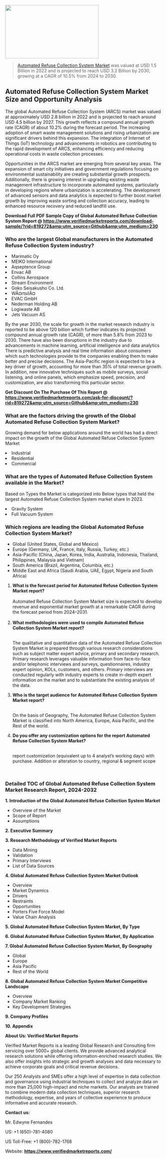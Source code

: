 <img src="https://ffe5etoiles.com/wp-content/uploads/2024/12/MST1-300x171.png" alt="" width="300" height="171" class="alignnone size-medium wp-image-20088" /><blockquote><p><p><a href="https://www.verifiedmarketreports.com/download-sample/?rid=819272&utm_source=Github&utm_medium=230" target="_blank">Automated Refuse Collection System Market</a> was valued at USD 1.5 Billion in 2022 and is projected to reach USD 3.2 Billion by 2030, growing at a CAGR of 10.5% from 2024 to 2030.</p></blockquote><p><h2>Automated Refuse Collection System Market Size and Opportunity Analysis</h2><p>The global Automated Refuse Collection System (ARCS) market was valued at approximately USD 2.8 billion in 2022 and is projected to reach around USD 4.5 billion by 2027. This growth reflects a compound annual growth rate (CAGR) of about 10.2% during the forecast period. The increasing adoption of smart waste management solutions and rising urbanization are significant drivers behind this expansion. The integration of Internet of Things (IoT) technology and advancements in robotics are contributing to the rapid development of ARCS, enhancing efficiency and reducing operational costs in waste collection processes.</p><p>Opportunities in the ARCS market are emerging from several key areas. The expansion of smart city initiatives and government regulations focusing on environmental sustainability are creating substantial growth prospects. Additionally, there is growing interest in upgrading existing waste management infrastructure to incorporate automated systems, particularly in developing regions where urbanization is accelerating. The development of advanced sensors and data analytics is expected to further boost market growth by improving waste sorting and collection accuracy, leading to enhanced resource recovery and reduced landfill use.</p></p><p class=""><strong>Download Full PDF Sample Copy of Global Automated Refuse Collection System Report @ <a href="https://www.verifiedmarketreports.com/download-sample/?rid=819272&amp;utm_source=Github&amp;utm_medium=230" target="_blank">https://www.verifiedmarketreports.com/download-sample/?rid=819272&amp;utm_source=Github&amp;utm_medium=230</a></strong></p><h3 id="" class="">Who are the largest Global manufacturers in the Automated Refuse Collection System industry?</h3><p><li>Marimatic Oy</li><li> MEIKO International</li><li> Aqseptence Group</li><li> Envac AB</li><li> Collins Aerospace</li><li> Stream Environment</li><li> Goko Seisakusho Co. Ltd.</li><li> WÃ¤rtsilÃ¤</li><li> EVAC GmbH</li><li> Nederman Holding AB</li><li> Logiwaste AB</li><li> Jets Vacuum AS</li></p><div class=""><div class="" dir="" data-message-author-role="" data-message-id="" data-message-model-slug=""><div class=""><div class=""><div class=""><div class="" dir="" data-message-author-role="" data-message-id="" data-message-model-slug=""><div class=""><div class=""><p>By the year 2030, the scale for growth in the market research industry is reported to be above 120 billion which further indicates its projected compound annual growth rate (CAGR), of more than 5.8% from 2023 to 2030. There have also been disruptions in the industry due to advancements in machine learning, artificial intelligence and data analytics There is predictive analysis and real time information about consumers which such technologies provide to the companies enabling them to make better and precise decisions. The Asia-Pacific region is expected to be a key driver of growth, accounting for more than 35% of total revenue growth. In addition, new innovative techniques such as mobile surveys, social listening, and online panels, which emphasize speed, precision, and customization, are also transforming this particular sector.</p><p><strong>Get Discount On The Purchase Of This Report @&nbsp; <a href="https://www.verifiedmarketreports.com/ask-for-discount/?rid=819272&amp;utm_source=Github&amp;utm_medium=230" target="_blank">https://www.verifiedmarketreports.com/ask-for-discount/?rid=819272&amp;utm_source=Github&amp;utm_medium=230</a></strong></p></div></div></div></div></div></div></div></div><h3 id="" class="">What are the factors driving the growth of the Global Automated Refuse Collection System Market?</h3><p id="" class="">Growing demand for below applications around the world has had a direct impact on the growth of the Global Automated Refuse Collection System Market</p><p id="" class=""><li>Industrial</li><li> Residential</li><li> Commercial</li></p><h3 id="" class="">What are the types of Automated Refuse Collection System available in the Market?</h3><p id="" class="">Based on Types the Market is categorized into Below types that held the largest Automated Refuse Collection System market share In 2023.</p><p id="" class=""><li>Gravity System</li><li> Full Vacuum System</li></p><h3 id="" class="">Which regions are leading the Global Automated Refuse Collection System Market?</h3><ul><li>Global (United States, Global and Mexico)</li><li>Europe (Germany, UK, France, Italy, Russia, Turkey, etc.)</li><li>Asia-Pacific (China, Japan, Korea, India, Australia, Indonesia, Thailand, Philippines, Malaysia and Vietnam)</li><li>South America (Brazil, Argentina, Columbia, etc.)</li><li>Middle East and Africa (Saudi Arabia, UAE, Egypt, Nigeria and South Africa)</li></ul><p><ol><li><strong>What is the forecast period for Automated Refuse Collection System Market report?<br /></strong><br /><span data-sheets-root="1" data-sheets-value="{&quot;1&quot;:2,&quot;2&quot;:&quot;XXXX size is expected to develop revenue and exponential market growth at a remarkable CAGR during the forecast period from 2024&ndash;2030.&quot;}" data-sheets-userformat="{&quot;2&quot;:12674,&quot;4&quot;:{&quot;1&quot;:2,&quot;2&quot;:16776960},&quot;10&quot;:2,&quot;11&quot;:0,&quot;15&quot;:&quot;Arial&quot;,&quot;16&quot;:12}">Automated Refuse Collection System Market size is expected to develop revenue and exponential market growth at a remarkable CAGR during the forecast period from 2024&ndash;2031.</span><br /><br /></li><li><strong>What methodologies were used to compile Automated Refuse Collection System Market report?<br /><br /></strong><p>The qualitative and quantitative data of the&nbsp;Automated Refuse Collection System Market is prepared through various research considerations such as subject matter expert advice, primary and secondary research. Primary research leverages valuable information from face-to-face and/or telephonic interviews and surveys, questionnaires, industry expert opinion, KOLs, customers, and others. Primary interviews are conducted regularly with industry experts to create in-depth expert information on the market and to substantiate the existing analysis of the data.&nbsp;</p></li><li><strong>Who is the target audience for Automated Refuse Collection System Market report?<br /><br /></strong><p>On the basis of Geography, The&nbsp;Automated Refuse Collection System Market is classified into North America, Europe, Asia Pacific, and the Rest of the world.</p></li><li><strong>Do you offer any customization options for the report Automated Refuse Collection System Market?<br /><br /></strong><p>report customization (equivalent up to 4 analyst&rsquo;s working days) with purchase. Addition or alteration to country, regional &amp; segment scope</p><p>&nbsp;</p></li></ol></p><h3 id="" class="">Detailed TOC of Global Automated Refuse Collection System Market Research Report, 2024-2032</h3><p id="" class=""><strong>1. Introduction of the Global Automated Refuse Collection System Market</strong></p><ul><li>Overview of the Market</li><li>Scope of Report</li><li>Assumptions</li></ul><p id="" class=""><strong>2. Executive Summary</strong></p><p id="" class=""><strong>3. Research Methodology of&nbsp;Verified Market Reports</strong></p><ul><li>Data Mining</li><li>Validation</li><li>Primary Interviews</li><li>List of Data Sources</li></ul><p id="" class=""><strong>4. Global Automated Refuse Collection System Market Outlook</strong></p><ul><li>Overview</li><li>Market Dynamics</li><li>Drivers</li><li>Restraints</li><li>Opportunities</li><li>Porters Five Force Model</li><li>Value Chain Analysis</li></ul><p id="" class=""><strong>5. Global Automated Refuse Collection System Market, By&nbsp;Type</strong></p><p id="" class=""><strong>6. Global Automated Refuse Collection System Market, By Application</strong></p><p id="" class=""><strong>7. Global Automated Refuse Collection System Market, By Geography</strong></p><ul><li>Global</li><li>Europe</li><li>Asia Pacific</li><li>Rest of the World</li></ul><p id="" class=""><strong>8. Global Automated Refuse Collection System Market Competitive Landscape</strong></p><ul><li>Overview</li><li>Company Market Ranking</li><li>Key Development Strategies</li></ul><p id="" class=""><strong>9. Company Profiles</strong></p><p id="" class=""><strong>10. Appendix</strong></p><p id="" class=""><strong>About Us: Verified Market Reports</strong></p><p id="" class="">Verified Market Reports is a leading Global Research and Consulting firm servicing over 5000+ global clients. We provide advanced analytical research solutions while offering information-enriched research studies. We also offer insights into strategic and growth analyses and data necessary to achieve corporate goals and critical revenue decisions.</p><p id="" class="">Our 250 Analysts and SMEs offer a high level of expertise in data collection and governance using industrial techniques to collect and analyze data on more than 25,000 high-impact and niche markets. Our analysts are trained to combine modern data collection techniques, superior research methodology, expertise, and years of collective experience to produce informative and accurate research.</p><p id="" class=""><strong>Contact us:</strong></p><p id="" class="">Mr. Edwyne Fernandes</p><p id="" class="">US: +1 (650)-781-4080</p><p id="" class="">US Toll-Free: +1 (800)-782-1768</p><p id="" class="">Website: <a target="" data-test-app-aware-link=""><strong>https://www.verifiedmarketreports.com/</strong></a></p>
